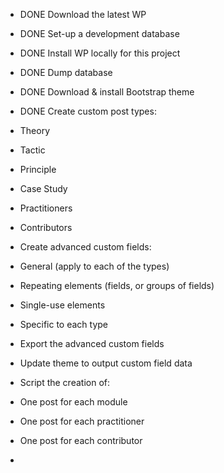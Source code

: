 * DONE Download the latest WP
* DONE Set-up a development database
* DONE Install WP locally for this project
* DONE Dump database

* DONE Download & install Bootstrap theme

* DONE Create custom post types:
 * Theory
 * Tactic
 * Principle
 * Case Study
 * Practitioners
 * Contributors

* Create advanced custom fields:
 * General (apply to each of the types)
  * Repeating elements (fields, or groups of fields)
  * Single-use elements
 * Specific to each type
* Export the advanced custom fields

* Update theme to output custom field data

* Script the creation of:
 * One post for each module
 * One post for each practitioner
 * One post for each contributor

* 

